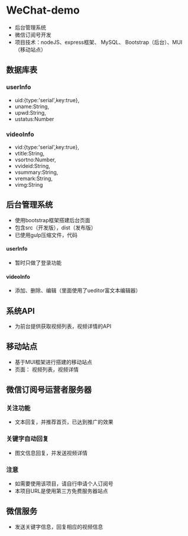 # WeChat-demo
- 后台管理系统
- 微信订阅号开发
- 项目技术：nodeJS、express框架、 MySQL、 Bootstrap（后台）、MUI（移动站点）

## 数据库表
### userInfo
- uid:{type:'serial',key:true},
- uname:String,
- upwd:String,
- ustatus:Number

### videoInfo
- vid:{type:'serial',key:true},
- vtitle:String,
- vsortno:Number,
- vvideid:String,
- vsummary:String,
- vremark:String,
- vimg:String

## 后台管理系统
- 使用bootstrap框架搭建后台页面
- 包含src（开发版），dist（发布版）
- 已使用gulp压缩文件，代码

#### userInfo
- 暂时只做了登录功能

#### videoInfo
- 添加、删除、编辑（里面使用了ueditor富文本编辑器）

## 系统API
- 为前台提供获取视频列表，视频详情的API

## 移动站点
- 基于MUI框架进行搭建的移动站点
- 页面： 视频列表，视频详情

##  微信订阅号运营者服务器
### 关注功能
- 文本回复，并推荐首页，已达到推广的效果
### 关键字自动回复
- 图文信息回复，并发送视频详情

### 注意
- 如需要使用该项目，请自行申请个人订阅号
- 本项目URL是使用第三方免费服务器站点

## 微信服务
- 发送关键字信息，回复相应的视频信息
